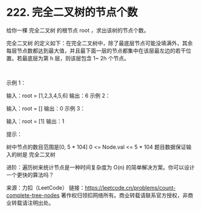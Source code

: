 # 222. 完全二叉树的节点个数

给你一棵 完全二叉树 的根节点 root ，求出该树的节点个数。

完全二叉树 的定义如下：在完全二叉树中，除了最底层节点可能没填满外，其余每层节点数都达到最大值，并且最下面一层的节点都集中在该层最左边的若干位置。若最底层为第 h 层，则该层包含 1~ 2h 个节点。

 

示例 1：


输入：root = [1,2,3,4,5,6]
输出：6
示例 2：

输入：root = []
输出：0
示例 3：

输入：root = [1]
输出：1
 

提示：

树中节点的数目范围是[0, 5 * 104]
0 <= Node.val <= 5 * 104
题目数据保证输入的树是 完全二叉树
 

进阶：遍历树来统计节点是一种时间复杂度为 O(n) 的简单解决方案。你可以设计一个更快的算法吗？

来源：力扣（LeetCode）
链接：https://leetcode.cn/problems/count-complete-tree-nodes
著作权归领扣网络所有。商业转载请联系官方授权，非商业转载请注明出处。